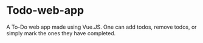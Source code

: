 # Todo-web-app
A To-Do web app made using Vue.JS. One can add todos, remove todos, or simply mark the ones they have completed. 
